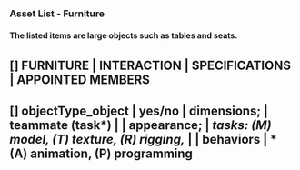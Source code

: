 ### Asset List - Furniture
#### The listed items are large objects such as tables and seats. 

######
[] FURNITURE | INTERACTION | SPECIFICATIONS | APPOINTED MEMBERS
------------------------------------------------------------------------------------------------------------------------
[] objectType_object | yes/no | dimensions; | teammate (task*)
                     | | appearance; | *tasks:  (M) model, (T) texture, (R) rigging,*
                     | | behaviors | *(A) animation, (P) programming
------------------------------------------------------------------------------------------------------------------------
                   

